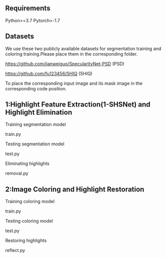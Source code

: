 Requirements
---
 Python>=3.7
 Pytorch>-1.7
 
 Datasets
 ---
 We use these two publicly available datasets for segmentation training and coloring training.Please place them in the corresponding folder.
 
 https://github.com/jianweiguo/SpecularityNet-PSD (PSD)
 
 https://github.com/fu123456/SHIQ (SHIQ)

 To place the corresponding input image and its mask image in the corresponding code position.

 1:Highlight Feature Extraction(1-SHSNet) and Highlight Elimination
---
Training segmentation model

train.py  

Testing segmentation model

test.py


Eliminating highlights

removal.py

 2:Image Coloring and Highlight Restoration
 ---
 Training coloring model

 train.py 

 Testing coloring model

test.py

Restoring highlights

reflect.py

